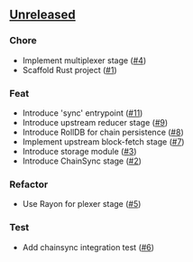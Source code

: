 <a name="unreleased"></a>
## [Unreleased]

### Chore
- Implement multiplexer stage ([#4](https://github.com/txpipe/dolos/issues/4))
- Scaffold Rust project ([#1](https://github.com/txpipe/dolos/issues/1))

### Feat
- Introduce 'sync' entrypoint ([#11](https://github.com/txpipe/dolos/issues/11))
- Introduce upstream reducer stage ([#9](https://github.com/txpipe/dolos/issues/9))
- Introduce RollDB for chain persistence ([#8](https://github.com/txpipe/dolos/issues/8))
- Implement upstream block-fetch stage ([#7](https://github.com/txpipe/dolos/issues/7))
- Introduce storage module ([#3](https://github.com/txpipe/dolos/issues/3))
- Introduce ChainSync stage ([#2](https://github.com/txpipe/dolos/issues/2))

### Refactor
- Use Rayon for plexer stage ([#5](https://github.com/txpipe/dolos/issues/5))

### Test
- Add chainsync integration test ([#6](https://github.com/txpipe/dolos/issues/6))


[Unreleased]: https://github.com/txpipe/dolos/compare/v0.1...HEAD
